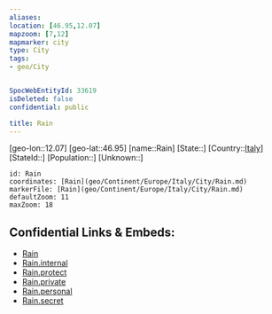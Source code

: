 ```yaml
---
aliases: 
location: [46.95,12.07]
mapzoom: [7,12] 
mapmarker: city 
type: City
tags:
- geo/City


SpocWebEntityId: 33619
isDeleted: false
confidential: public

title: Rain
---
```

[geo-lon::12.07]
[geo-lat::46.95]
[name::Rain]
[State::]
[Country::[Italy](geo/Continent/Europe/Italy.md)]
[StateId::]
[Population::]
[Unknown::]


```leaflet
id: Rain
coordinates: [Rain](geo/Continent/Europe/Italy/City/Rain.md)
markerFile: [Rain](geo/Continent/Europe/Italy/City/Rain.md)
defaultZoom: 11 
maxZoom: 18
```


## Confidential Links & Embeds: 
- [Rain](../../../../../../_public/geo/Continent/Europe/Italy/City/Rain.md) 
- [Rain.internal](../../../../../../_internal/geo/Continent/Europe/Italy/City/Rain.internal.md) 
- [Rain.protect](../../../../../../_protect/geo/Continent/Europe/Italy/City/Rain.protect.md) 
- [Rain.private](../../../../../../_private/geo/Continent/Europe/Italy/City/Rain.private.md) 
- [Rain.personal](../../../../../../_personal/geo/Continent/Europe/Italy/City/Rain.personal.md) 
- [Rain.secret](../../../../../../_secret/geo/Continent/Europe/Italy/City/Rain.secret.md) 
